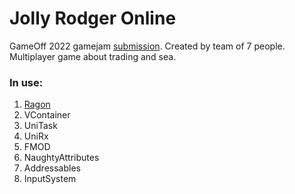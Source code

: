 # Jolly Rodger Online

GameOff 2022 gamejam [submission](https://noncasted.itch.io/pirate-world). Created by team of 7 people.
Multiplayer game about trading and sea.

### In use:
1. [Ragon](https://github.com/edmand46/Ragon)
2. VContainer
3. UniTask
4. UniRx
5. FMOD
6. NaughtyAttributes
7. Addressables
8. InputSystem
